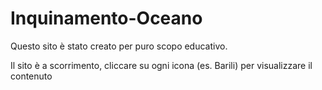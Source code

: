 # Inquinamento-Oceano
Questo sito è stato creato per puro scopo educativo.

Il sito è a scorrimento, cliccare su ogni icona (es. Barili) per visualizzare il contenuto
